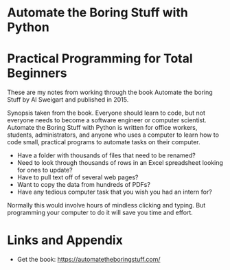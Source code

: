 Automate the Boring Stuff with Python
========================================================
Practical Programming for Total Beginners
========================================================

These are my notes from working through the book Automate the boring Stuff by Al Sweigart and published in 2015.

Synopsis taken from the book.
Everyone should learn to code, but not everyone needs to become a software engineer or computer scientist. Automate the Boring Stuff with Python is written for office workers, students, administrators, and anyone who uses a computer to learn how to code small, practical programs to automate tasks on their computer.

- Have a folder with thousands of files that need to be renamed?
- Need to look through thousands of rows in an Excel spreadsheet looking for ones to update?
- Have to pull text off of several web pages?
- Want to copy the data from hundreds of PDFs?
- Have any tedious computer task that you wish you had an intern for?

Normally this would involve hours of mindless clicking and typing. But programming your computer to do it will save you time and effort.

Links and Appendix
========================================================

- Get the book: https://automatetheboringstuff.com/
